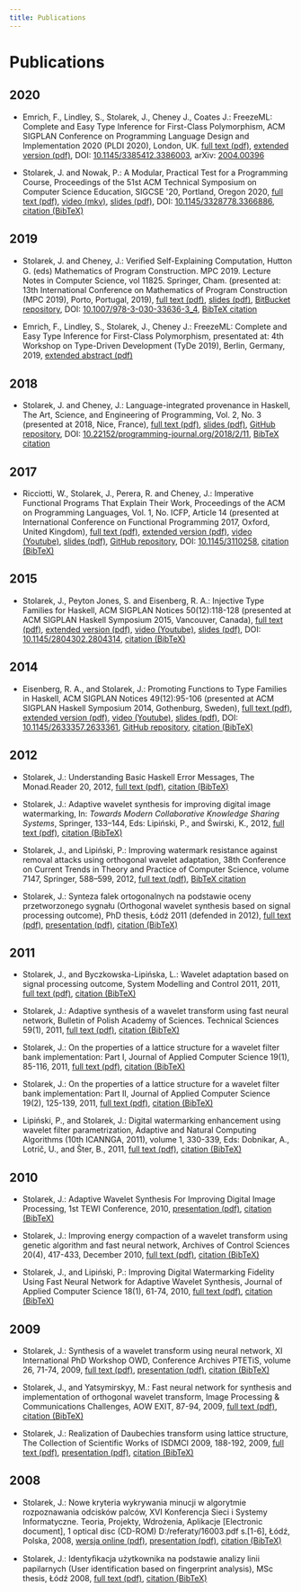 ```yaml
---
title: Publications
---
```


Publications
============

2020
----

  * Emrich, F., Lindley, S., Stolarek, J., Cheney J., Coates J.: FreezeML:
    Complete and Easy Type Inference for First-Class Polymorphism, ACM SIGPLAN
    Conference on Programming Language Design and Implementation 2020 (PLDI
    2020), London, UK. [full text (pdf)](/files/emrich_lindley_stolarek_cheney_coates_freezeml.pdf),
    [extended version (pdf)](/files/emrich_lindley_stolarek_cheney_coates_freezeml_extended.pdf),
    DOI: [10.1145/3385412.3386003](https://doi.org/10.1145/3385412.3386003),
    arXiv: [2004.00396](https://arxiv.org/abs/2004.00396)

  * Stolarek, J. and Nowak, P.: A Modular, Practical Test for a Programming
    Course, Proceedings of the 51st ACM Technical Symposium on Computer Science
    Education, SIGCSE '20, Portland, Oregon 2020,
    [full text (pdf)](/files/stolarek_nowak_sigcse2020.pdf),
    [video (mkv)](/files/stolarek_nowak_sigcse2020_video.mkv),
    [slides (pdf)](/files/stolarek_nowak_sigcse2020_slides.pdf),
    DOI: [10.1145/3328778.3366886](https://doi.org/10.1145/3328778.3366886),
    [citation (BibTeX)](/files/stolarek_nowak_sigcse2020.bib)


2019
----

  * Stolarek, J. and Cheney, J.: Veriﬁed Self-Explaining Computation, Hutton
    G. (eds) Mathematics of Program Construction. MPC 2019. Lecture Notes in
    Computer Science, vol 11825. Springer, Cham. (presented at: 13th
    International Conference on Mathematics of Program Construction (MPC 2019),
    Porto, Portugal, 2019),
    [full text (pdf)](/files/stolarek_cheney_verified_self_explaining_computation.pdf),
    [slides (pdf)](/files/stolarek_cheney_verified_self_explaining_computation_slides.pdf),
    [BitBucket repository](https://bitbucket.org/jstolarek/gc_imp_slicing), DOI:
    [10.1007/978-3-030-33636-3_4](https://doi.org/10.1007/978-3-030-33636-3_4),
    [BibTeX citation](/files/stolarek_cheney_verified_self_explaining_computation.bib)

  * Emrich, F., Lindley, S., Stolarek, J., Cheney J.: FreezeML: Complete and
    Easy Type Inference for First-Class Polymorphism, presentated at: 4th
    Workshop on Type-Driven Development (TyDe 2019), Berlin, Germany, 2019,
    [extended abstract (pdf)](/files/emrich_lindley_stolarek_cheney_freezeml_extended_abstract.pdf)


2018
----

  * Stolarek, J. and Cheney, J.: Language-integrated provenance in Haskell, The
    Art, Science, and Engineering of Programming, Vol. 2, No. 3 (presented at
    <Programming> 2018, Nice, France),
    [full text (pdf)](/files/stolarek_cheney_language_integrated_provenance_in_haskell.pdf),
    [slides (pdf)](/files/stolarek_cheney_language_integrated_provenance_in_haskell_slides.pdf),
    [GitHub repository](https://github.com/jstolarek/skye-dsh),
    DOI: [10.22152/programming-journal.org/2018/2/11](https://doi.org/10.22152/programming-journal.org/2018/2/11),
    [BibTeX citation](/files/stolarek_cheney_language_integrated_provenance_in_haskell.bib)


2017
----

  * Ricciotti, W., Stolarek, J., Perera, R. and Cheney, J.: Imperative
    Functional Programs That Explain Their Work, Proceedings of the ACM on
    Programming Languages, Vol. 1, No. ICFP, Article 14 (presented at
    International Conference on Functional Programming 2017, Oxford, United
    Kingdom),
    [full text (pdf)](/files/ricciotti_stolarek_perera_cheney_icfp2017.pdf),
    [extended version (pdf)](/files/ricciotti_stolarek_perera_cheney_icfp2017_extended.pdf),
    [video (Youtube)](https://www.youtube.com/watch?v=6_ISyRsAhEY),
    [slides (pdf)](/files/ricciotti_stolarek_perera_cheney_icfp2017_slides.pdf),
    [GitHub repository](https://github.com/jstolarek/slicer),
    DOI: [10.1145/3110258](https://doi.org/10.1145/3110258),
    [citation (BibTeX)](/files/ricciotti_stolarek_perera_cheney_icfp2017.bib)


2015
----

  * Stolarek, J., Peyton Jones, S. and Eisenberg, R. A.: Injective Type Families
    for Haskell, ACM SIGPLAN Notices 50(12):118-128 (presented at ACM SIGPLAN
    Haskell Symposium 2015, Vancouver, Canada),
    [full text (pdf)](/files/stolarek_peyton-jones_eisenberg_injectivity.pdf),
    [extended version (pdf)](/files/stolarek_peyton-jones_eisenberg_injectivity_extended.pdf),
    [video (Youtube)](https://www.youtube.com/watch?v=s0wkCKZU3WI),
    [slides (pdf)](/files/injectivity-haskell15-slides.pdf),
    DOI: [10.1145/2804302.2804314](http://dx.doi.org/10.1145/2804302.2804314),
    [citation (BibTeX)](/files/stolarek_peyton-jones_eisenberg_injectivity.bib)


2014
----

  * Eisenberg, R. A., and Stolarek, J.: Promoting Functions to Type Families in
    Haskell, ACM SIGPLAN Notices 49(12):95-106 (presented at ACM SIGPLAN Haskell
    Symposium 2014, Gothenburg, Sweden),
    [full text (pdf)](/files/eisenberg_stolarek_promotion.pdf),
    [extended version (pdf)](/files/eisenberg_stolarek_promotion_extended.pdf),
    [video (Youtube)](https://www.youtube.com/watch?v=J47OTYArG08),
    [slides (pdf)](/files/promotion-haskell14-slides.pdf),
    DOI: [10.1145/2633357.2633361](http://dx.doi.org/10.1145/2633357.2633361),
    [GitHub repository](http://www.github.com/goldfirere/singletons),
    [citation (BibTeX)](/files/eisenberg_stolarek_promotion.bib)


2012
----

  * Stolarek, J.: Understanding Basic Haskell Error Messages, The Monad.Reader
    20, 2012,
    [full text (pdf)](/files/stolarek_understanding_basic_haskell_error_messages.pdf),
    [citation (BibTeX)](/files/stolarek_understanding_basic_haskell_error_messages.bib)

  * Stolarek, J.: Adaptive wavelet synthesis for improving digital image
    watermarking, In: _Towards Modern Collaborative Knowledge Sharing Systems_,
    Springer, 133–144, Eds: Lipiński, P., and Świrski, K., 2012,
    [full text (pdf)](/files/stolarek_adaptive_wavelet_synthesis_for_watermarking.pdf),
    [citation (BibTeX)](/files/stolarek_adaptive_wavelet_synthesis_for_watermarking.bib)

  * Stolarek, J., and Lipiński, P.: Improving watermark resistance against
    removal attacks using orthogonal wavelet adaptation, 38th Conference on
    Current Trends in Theory and Practice of Computer Science, volume 7147,
    Springer, 588–599, 2012,
    [full text (pdf)](/files/stolarek_lipinski_improving_watermark_resistance_against_removal_attacks.pdf),
    [BibTeX citation](/files/stolarek_lipinski_improving_watermark_resistance_against_removal_attacks.bib)

  * Stolarek, J.: Synteza falek ortogonalnych na podstawie oceny przetworzonego
    sygnału (Orthogonal wavelet synthesis based on signal processing outcome),
    PhD thesis, Łódź 2011 (defended in 2012),
    [full text (pdf)](/files/stolarek_rozprawa_doktorska.pdf),
    [presentation (pdf)](/files/stolarek_obrona_dr_prezentacja.pdf),
    [citation (BibTeX)](/files/stolarek_rozprawa_doktorska.bib)


2011
----

  * Stolarek, J., and Byczkowska-Lipińska, L.: Wavelet adaptation based on
    signal processing outcome, System Modelling and Control 2011, 2011,
    [full text (pdf)](/files/stolarek_byczkowska_wavelet_adaptation_based_on_signal_processing_outcome.pdf),
    [citation (BibTeX)](/files/stolarek_byczkowska_wavelet_adaptation_based_on_signal_processing_outcome.bib)

  * Stolarek, J.: Adaptive synthesis of a wavelet transform using fast neural
    network, Bulletin of Polish Academy of Sciences. Technical Sciences 59(1),
    2011,
    [full text (pdf)](/files/stolarek_adaptive_synthesis_of_a_wavelet_transform.pdf),
    [citation (BibTeX)](/files/stolarek_adaptive_synthesis_of_a_wavelet_transform.bib)

  * Stolarek, J.: On the properties of a lattice structure for a wavelet filter
    bank implementation: Part I, Journal of Applied Computer Science 19(1),
    85-116, 2011,
    [full text (pdf)](/files/stolarek_properties_of_lattice_structure_part1.pdf),
    [citation (BibTeX)](/files/stolarek_properties_of_lattice_structure_part1.bib)

  * Stolarek, J.: On the properties of a lattice structure for a wavelet filter
    bank implementation: Part II, Journal of Applied Computer Science 19(2),
    125-139, 2011,
    [full text (pdf)](/files/stolarek_properties_of_lattice_structure_part2.pdf),
    [citation (BibTeX)](/files/stolarek_properties_of_lattice_structure_part2.bib)

  * Lipiński, P., and Stolarek, J.: Digital watermarking enhancement using
    wavelet filter parametrization, Adaptive and Natural Computing Algorithms
    (10th ICANNGA, 2011), volume 1, 330-339, Eds: Dobnikar, A., Lotrič, U., and
    Šter, B., 2011, [full text (pdf)](/files/lipinski_stolarek_icannga2011.pdf),
    [citation (BibTeX)](/files/lipinski_stolarek_icannga2011.bib)


2010
----

  * Stolarek, J.: Adaptive Wavelet Synthesis For Improving Digital Image
    Processing, 1st TEWI Conference, 2010,
    [presentation (pdf)](/files/stolarek_tewi2010.pdf),
    [citation (BibTeX)](/files/stolarek_tewi2010.bib)

  * Stolarek, J.: Improving energy compaction of a wavelet transform using
    genetic algorithm and fast neural network, Archives of Control Sciences
    20(4), 417-433, December 2010,
    [full text (pdf)](/files/stolarek_improving_energy_compaction_of_a_wavelet_transform.pdf),
    [citation (BibTeX)](/files/stolarek_improving_energy_compaction_of_a_wavelet_transform.bib)

  * Stolarek, J., and Lipiński, P.: Improving Digital Watermarking Fidelity
    Using Fast Neural Network for Adaptive Wavelet Synthesis, Journal of Applied
    Computer Science 18(1), 61-74, 2010,
    [full text (pdf)](/files/stolarek_lipinski_improving_digital_watermarking_fidelity_using_fast_neural_network.pdf),
    [citation (BibTeX)](/files/stolarek_lipinski_improving_digital_watermarking_fidelity_using_fast_neural_network.bib)


2009
----

  * Stolarek, J.: Synthesis of a wavelet transform using neural network, XI
    International PhD Workshop OWD, Conference Archives PTETiS, volume 26,
    71-74, 2009,
    [full text (pdf)](/files/stolarek_owd2009.pdf),
    [presentation (pdf)](/files/stolarek_owd2009_slides.pdf),
    [citation (BibTeX)](/files/stolarek_owd2009.bib)

  * Stolarek, J., and Yatsymirskyy, M.: Fast neural network for synthesis and
    implementation of orthogonal wavelet transform, Image Processing &
    Communications Challenges, AOW EXIT, 87-94, 2009,
    [full text (pdf)](/files/stolarek_yatsymirskyy_ipc2009.pdf),
    [citation (BibTeX)](/files/stolarek_yatsymirskyy_ipc2009.bib)

  * Stolarek, J.: Realization of Daubechies transform using lattice structure,
    The Collection of Scientific Works of ISDMCI 2009, 188-192, 2009,
    [full text (pdf)](/files/stolarek_isdmci2009.pdf),
    [presentation (pdf)](/files/stolarek_isdmci2009_slides.pdf),
    [citation (BibTeX)](/files/stolarek_isdmci2009.bib)


2008
----

  * Stolarek, J.: Nowe kryteria wykrywania minucji w algorytmie rozpoznawania
    odcisków palców, XVI Konferencja Sieci i Systemy Informatyczne. Teoria,
    Projekty, Wdrożenia, Aplikacje [Electronic document], 1 optical disc
    (CD-ROM) D:/referaty/16003.pdf s.[1-6], Łódź, Polska, 2008,
    [wersja online (pdf)](/files/stolarek_sis2008.pdf),
    [presentation (pdf)](/files/stolarek_sis2008_slides.pdf),
    [citation (BibTeX)](/files/stolarek_sis2008.bib)

  * Stolarek, J.: Identyﬁkacja użytkownika na podstawie analizy linii
    papilarnych (User identification based on fingerprint analysis), MSc thesis,
    Łódź 2008, [full text (pdf)](/files/stolarek_praca_magisterska.pdf),
    [citation (BibTeX)](/files/stolarek_praca_magisterska.bib)
